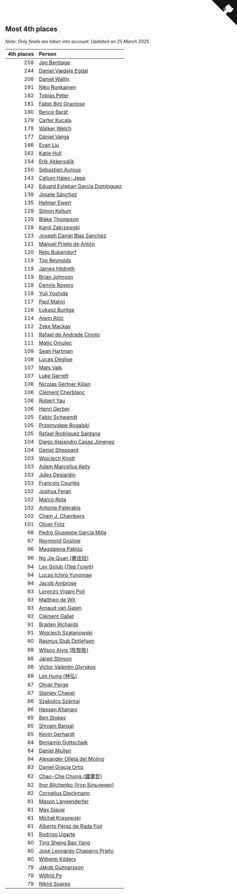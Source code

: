## Most 4th places

*Note: Only finals are taken into account.*
*Updated on 25 March 2025*

| 4th places | Person |
| ---: | :--- |
| 258 | [Jan Bentlage](https://www.worldcubeassociation.org/persons/2010BENT01) |
| 244 | [Daniel Vædele Egdal](https://www.worldcubeassociation.org/persons/2013EGDA01) |
| 208 | [Daniel Wallin](https://www.worldcubeassociation.org/persons/2013WALL03) |
| 191 | [Niko Ronkainen](https://www.worldcubeassociation.org/persons/2010RONK01) |
| 182 | [Tobias Peter](https://www.worldcubeassociation.org/persons/2014PETE03) |
| 181 | [Fabio Bini Graciose](https://www.worldcubeassociation.org/persons/2010GRAC02) |
| 180 | [Bence Barát](https://www.worldcubeassociation.org/persons/2008BARA01) |
| 179 | [Carter Kucala](https://www.worldcubeassociation.org/persons/2015KUCA01) |
| 178 | [Walker Welch](https://www.worldcubeassociation.org/persons/2011WELC01) |
| 177 | [Dániel Varga](https://www.worldcubeassociation.org/persons/2008VARG01) |
| 166 | [Evan Liu](https://www.worldcubeassociation.org/persons/2009LIUE01) |
| 162 | [Katie Hull](https://www.worldcubeassociation.org/persons/2010HULL01) |
| 154 | [Erik Akkersdijk](https://www.worldcubeassociation.org/persons/2005AKKE01) |
| 150 | [Sébastien Auroux](https://www.worldcubeassociation.org/persons/2008AURO01) |
| 143 | [Callum Hales-Jepp](https://www.worldcubeassociation.org/persons/2012HALE01) |
| 142 | [Eduard Esteban García Domínguez](https://www.worldcubeassociation.org/persons/2011EDUA01) |
| 139 | [Josete Sánchez](https://www.worldcubeassociation.org/persons/2015SANC18) |
| 135 | [Helmer Ewert](https://www.worldcubeassociation.org/persons/2015EWER01) |
| 129 | [Simon Kellum](https://www.worldcubeassociation.org/persons/2016KELL12) |
| 129 | [Blake Thompson](https://www.worldcubeassociation.org/persons/2010THOM03) |
| 128 | [Karol Zakrzewski](https://www.worldcubeassociation.org/persons/2014ZAKR01) |
| 123 | [Joseph Daniel Blas Sanchez](https://www.worldcubeassociation.org/persons/2016SANC08) |
| 121 | [Manuel Prieto de Antón](https://www.worldcubeassociation.org/persons/2015ANTO04) |
| 120 | [Reto Bubendorf](https://www.worldcubeassociation.org/persons/2012BUBE01) |
| 119 | [Tim Reynolds](https://www.worldcubeassociation.org/persons/2005REYN01) |
| 119 | [James Hildreth](https://www.worldcubeassociation.org/persons/2009HILD01) |
| 119 | [Brian Johnson](https://www.worldcubeassociation.org/persons/2013JOHN10) |
| 118 | [Dennis Rosero](https://www.worldcubeassociation.org/persons/2010ROSE03) |
| 118 | [Yuji Yoshida](https://www.worldcubeassociation.org/persons/2015YOSH01) |
| 117 | [Paul Mahvi](https://www.worldcubeassociation.org/persons/2012MAHV01) |
| 116 | [Łukasz Burliga](https://www.worldcubeassociation.org/persons/2013BURL01) |
| 114 | [Alwin Rölz](https://www.worldcubeassociation.org/persons/2016ROLZ01) |
| 112 | [Zeke Mackay](https://www.worldcubeassociation.org/persons/2015MACK06) |
| 111 | [Rafael de Andrade Cinoto](https://www.worldcubeassociation.org/persons/2007CINO01) |
| 111 | [Matic Omulec](https://www.worldcubeassociation.org/persons/2010OMUL02) |
| 109 | [Sean Hartman](https://www.worldcubeassociation.org/persons/2016HART02) |
| 108 | [Lucas Déglise](https://www.worldcubeassociation.org/persons/2015DEGL01) |
| 107 | [Mats Valk](https://www.worldcubeassociation.org/persons/2007VALK01) |
| 107 | [Luke Garrett](https://www.worldcubeassociation.org/persons/2017GARR05) |
| 106 | [Nicolas Gertner Kilian](https://www.worldcubeassociation.org/persons/2013GERT01) |
| 106 | [Clément Cherblanc](https://www.worldcubeassociation.org/persons/2014CHER05) |
| 106 | [Robert Yau](https://www.worldcubeassociation.org/persons/2009YAUR01) |
| 106 | [Henri Gerber](https://www.worldcubeassociation.org/persons/2014GERB01) |
| 105 | [Fabio Schwandt](https://www.worldcubeassociation.org/persons/2014SCHW02) |
| 105 | [Przemysław Rogalski](https://www.worldcubeassociation.org/persons/2013ROGA02) |
| 105 | [Rafael Rodriguez Santana](https://www.worldcubeassociation.org/persons/2012SANT12) |
| 104 | [Diego Alejandro Casas Jimenez](https://www.worldcubeassociation.org/persons/2014JIME05) |
| 104 | [Daniel Sheppard](https://www.worldcubeassociation.org/persons/2009SHEP01) |
| 103 | [Wojciech Knott](https://www.worldcubeassociation.org/persons/2011KNOT01) |
| 103 | [Adam Marcellus Kelly](https://www.worldcubeassociation.org/persons/2016KELL10) |
| 103 | [Jules Desjardin](https://www.worldcubeassociation.org/persons/2010DESJ01) |
| 103 | [François Courtès](https://www.worldcubeassociation.org/persons/2008COUR01) |
| 102 | [Joshua Feran](https://www.worldcubeassociation.org/persons/2011FERA01) |
| 102 | [Marco Rota](https://www.worldcubeassociation.org/persons/2009ROTA01) |
| 102 | [Antonie Paterakis](https://www.worldcubeassociation.org/persons/2012PATE01) |
| 102 | [Cham J. Chambers](https://www.worldcubeassociation.org/persons/2017CHAM09) |
| 101 | [Oliver Fritz](https://www.worldcubeassociation.org/persons/2014FRIT02) |
| 98 | [Pedro Giuseppe Garcia Milla](https://www.worldcubeassociation.org/persons/2016MILL07) |
| 97 | [Raymond Goslow](https://www.worldcubeassociation.org/persons/2014GOSL01) |
| 96 | [Magdalena Pabisz](https://www.worldcubeassociation.org/persons/2017PABI01) |
| 96 | [Ng Jia Quan (黄佳铨)](https://www.worldcubeassociation.org/persons/2015QUAN03) |
| 94 | [Lev Golub (Лев Голуб)](https://www.worldcubeassociation.org/persons/2014HOLU01) |
| 94 | [Lucas Ichiro Yunomae](https://www.worldcubeassociation.org/persons/2014YUNO01) |
| 94 | [Jacob Ambrose](https://www.worldcubeassociation.org/persons/2010AMBR01) |
| 93 | [Lorenzo Vigani Poli](https://www.worldcubeassociation.org/persons/2007POLI01) |
| 93 | [Mattheo de Wit](https://www.worldcubeassociation.org/persons/2015WITM01) |
| 93 | [Arnaud van Galen](https://www.worldcubeassociation.org/persons/2006GALE01) |
| 92 | [Clément Gallet](https://www.worldcubeassociation.org/persons/2004GALL02) |
| 91 | [Braden Richards](https://www.worldcubeassociation.org/persons/2017RICH02) |
| 91 | [Wojciech Szatanowski](https://www.worldcubeassociation.org/persons/2011SZAT01) |
| 90 | [Rasmus Stub Detlefsen](https://www.worldcubeassociation.org/persons/2014DETL01) |
| 88 | [Wilson Alvis (陈智胜)](https://www.worldcubeassociation.org/persons/2011ALVI01) |
| 88 | [Jared Stinson](https://www.worldcubeassociation.org/persons/2014STIN01) |
| 88 | [Victor Valentin Glyrskov](https://www.worldcubeassociation.org/persons/2014GLYR01) |
| 88 | [Lim Hung (林弘)](https://www.worldcubeassociation.org/persons/2016HUNG08) |
| 87 | [Olivér Perge](https://www.worldcubeassociation.org/persons/2007PERG01) |
| 87 | [Stanley Chapel](https://www.worldcubeassociation.org/persons/2016CHAP04) |
| 86 | [Szabolcs Szántai](https://www.worldcubeassociation.org/persons/2016SZAN01) |
| 86 | [Hassan Khanani](https://www.worldcubeassociation.org/persons/2018KHAN26) |
| 85 | [Ben Stokes](https://www.worldcubeassociation.org/persons/2018STOK01) |
| 85 | [Shivam Bansal](https://www.worldcubeassociation.org/persons/2011BANS02) |
| 85 | [Kevin Gerhardt](https://www.worldcubeassociation.org/persons/2013GERH01) |
| 84 | [Benjamin Gottschalk](https://www.worldcubeassociation.org/persons/2016GOTT01) |
| 84 | [Daniel Mullen](https://www.worldcubeassociation.org/persons/2016MULL04) |
| 84 | [Alexander Olleta del Molino](https://www.worldcubeassociation.org/persons/2008OLLE01) |
| 83 | [Daniel Gracia Ortiz](https://www.worldcubeassociation.org/persons/2009ORTI01) |
| 82 | [Chao-Che Chung (鍾肇哲)](https://www.worldcubeassociation.org/persons/2012CHON03) |
| 82 | [Ihor Bilchenko (Ігор Більченко)](https://www.worldcubeassociation.org/persons/2011BILC01) |
| 82 | [Cornelius Dieckmann](https://www.worldcubeassociation.org/persons/2009DIEC01) |
| 81 | [Mason Langenderfer](https://www.worldcubeassociation.org/persons/2013LANG03) |
| 81 | [Max Siauw](https://www.worldcubeassociation.org/persons/2017SIAU02) |
| 81 | [Michał Krasowski](https://www.worldcubeassociation.org/persons/2013KRAS02) |
| 81 | [Alberto Pérez de Rada Fiol](https://www.worldcubeassociation.org/persons/2011FIOL01) |
| 81 | [Rodrigo Ugarte](https://www.worldcubeassociation.org/persons/2015UGAR01) |
| 80 | [Ting Sheng Bao Yang](https://www.worldcubeassociation.org/persons/2008BAOY01) |
| 80 | [José Leonardo Chaparro Prieto](https://www.worldcubeassociation.org/persons/2011CHAP01) |
| 80 | [Wilhelm Kilders](https://www.worldcubeassociation.org/persons/2010KILD02) |
| 79 | [Jakob Gunnarsson](https://www.worldcubeassociation.org/persons/2015GUNN01) |
| 79 | [Wilfrid Py](https://www.worldcubeassociation.org/persons/2016PYWI01) |
| 79 | [Nikhil Soares](https://www.worldcubeassociation.org/persons/2015SOAR01) |


<a href="https://github.com/jonatanklosko/wca_statistics" class="github-corner" aria-label="View source on Github"><svg width="80" height="80" viewBox="0 0 250 250" style="fill:#151513; color:#fff; position: absolute; top: 0; border: 0; right: 0;" aria-hidden="true"><path d="M0,0 L115,115 L130,115 L142,142 L250,250 L250,0 Z"></path><path d="M128.3,109.0 C113.8,99.7 119.0,89.6 119.0,89.6 C122.0,82.7 120.5,78.6 120.5,78.6 C119.2,72.0 123.4,76.3 123.4,76.3 C127.3,80.9 125.5,87.3 125.5,87.3 C122.9,97.6 130.6,101.9 134.4,103.2" fill="currentColor" style="transform-origin: 130px 106px;" class="octo-arm"></path><path d="M115.0,115.0 C114.9,115.1 118.7,116.5 119.8,115.4 L133.7,101.6 C136.9,99.2 139.9,98.4 142.2,98.6 C133.8,88.0 127.5,74.4 143.8,58.0 C148.5,53.4 154.0,51.2 159.7,51.0 C160.3,49.4 163.2,43.6 171.4,40.1 C171.4,40.1 176.1,42.5 178.8,56.2 C183.1,58.6 187.2,61.8 190.9,65.4 C194.5,69.0 197.7,73.2 200.1,77.6 C213.8,80.2 216.3,84.9 216.3,84.9 C212.7,93.1 206.9,96.0 205.4,96.6 C205.1,102.4 203.0,107.8 198.3,112.5 C181.9,128.9 168.3,122.5 157.7,114.1 C157.9,116.9 156.7,120.9 152.7,124.9 L141.0,136.5 C139.8,137.7 141.6,141.9 141.8,141.8 Z" fill="currentColor" class="octo-body"></path></svg></a><style>.github-corner:hover .octo-arm{animation:octocat-wave 560ms ease-in-out}@keyframes octocat-wave{0%,100%{transform:rotate(0)}20%,60%{transform:rotate(-25deg)}40%,80%{transform:rotate(10deg)}}@media (max-width:500px){.github-corner:hover .octo-arm{animation:none}.github-corner .octo-arm{animation:octocat-wave 560ms ease-in-out}}</style>
